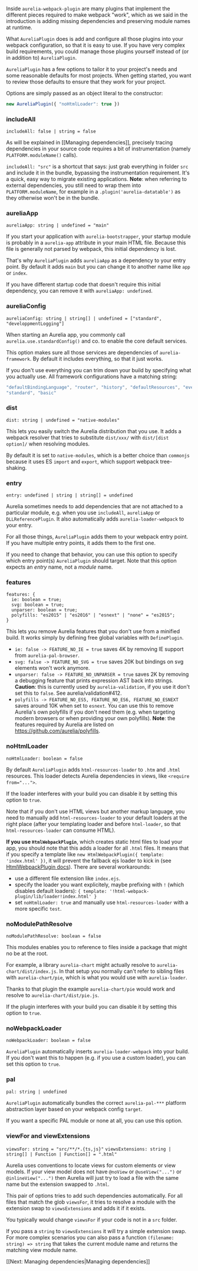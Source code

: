 Inside `aurelia-webpack-plugin` are many plugins that implement the different pieces required to make webpack "work", which as we said in the introduction is adding missing dependencies and preserving module names at runtime.

What `AureliaPlugin` does is add and configure all those plugins into your webpack configuration, so that it is easy to use. If you have very complex build requirements, you could manage those plugins yourself instead of (or in addition to) `AureliaPlugin`.

`AureliaPlugin` has a few options to tailor it to your project's needs and some reasonable defaults for most projects. When getting started, you want to review those defaults to ensure that they work for your project.

Options are simply passed as an object literal to the constructor: 
```js
new AureliaPlugin({ "noHtmlLoader": true })
```

### includeAll
`includeAll: false | string = false`

As will be explained in [[Managing dependencies]], precisely tracing dependencies in your source code requires a bit of instrumentation (namely `PLATFORM.moduleName()` calls).

`includeAll: "src"` is a shortcut that says: just grab everything in folder `src` and include it in the bundle, bypassing the instrumentation requirement. It's a quick, easy way to migrate existing applications. **Note**: when referring to external dependencies, you still need to wrap them into `PLATFORM.moduleName`, for example in a `.plugin('aurelia-datatable')` as they otherwise won't be in the bundle.

### aureliaApp
`aureliaApp: string | undefined = "main"`

If you start your application with `aurelia-bootstrapper`, your startup module is probably in a `aurelia-app` attribute in your main HTML file. Because this file is generally not parsed by webpack, this initial dependency is lost.

That's why `AureliaPlugin` adds `aureliaApp` as a dependency to your entry point. By default it adds `main` but you can change it to another name like `app` or `index`.

If you have different startup code that doesn't require this initial dependency, you can remove it with `aureliaApp: undefined`.

### aureliaConfig
`aureliaConfig: string | string[] | undefined = ["standard", "developpmentLogging"]`

When starting an Aurelia app, you commonly call `aurelia.use.standardConfig()` and co. to enable the core default services.

This option makes sure all those services are dependencies of `aurelia-framework`. By default it includes everything, so that it just works.

If you don't use everything you can trim down your build by specifying what you actually use. All framework configurations have a matching string:
```js
"defaultBindingLanguage", "router", "history", "defaultResources", "eventAggregator", "developmentLogging",
"standard", "basic"
```

### dist
`dist: string | undefined = "native-modules"`

This lets you easily switch the Aurelia distribution that you use. It adds a webpack resolver that tries to substitute `dist/xxx/` with `dist/[dist option]/` when resolving modules.

By default it is set to `native-modules`, which is a better choice than `commonjs` because it uses ES `import` and `export`, which support webpack tree-shaking.

### entry
`entry: undefined | string | string[] = undefined`

Aurelia sometimes needs to add dependencies that are not attached to a particular module, e.g. when you use `includeAll`, `aureliaApp` or `DLLReferencePlugin`. It also automatically adds `aurelia-loader-webpack` to your entry.

For all those things, `AureliaPlugin` adds them to your webpack entry point. If you have multiple entry points, it adds them to the first one.

If you need to change that behavior, you can use this option to specify which entry point(s) `AureliaPlugin` should target. 
Note that this option expects an _entry_ name, not a _module_ name.

### features
```
features: { 
  ie: boolean = true;
  svg: boolean = true;
  unparser: boolean = true;
  polyfills: "es2015" | "es2016" | "esnext" | "none" = "es2015";
}
```

This lets you remove Aurelia features that you don't use from a minified build. It works simply by defining free global variables with `DefinePlugin`.
- `ie: false -> FEATURE_NO_IE = true` saves 4K by removing IE support from `aurelia-pal-browser`.
- `svg: false -> FEATURE_NO_SVG = true` saves 20K but bindings on svg elements won't work anymore.
- `unparser: false -> FEATURE_NO_UNPARSER = true` saves 2K by removing a debugging feature that prints expression AST back into strings. **Caution**: this is currently used by `aurelia-validation`, if you use it don't set this to `false`. See aurelia/validation#412.
- `polyfills -> FEATURE_NO_ES5, FEATURE_NO_ES6, FEATURE_NO_ESNEXT` saves around 10K when set to `esnext`. You can use this to remove Aurelia's own polyfills if you don't need them (e.g. when targeting modern browsers or when providing your own polyfills). **Note**: the features required by Aurelia are listed on https://github.com/aurelia/polyfills.

### noHtmlLoader
`noHtmlLoader: boolean = false`

By default `AureliaPlugin` adds `html-resources-loader` to `.htm` and `.html` resources.
This loader detects Aurelia dependencies in views, like `<require from="...">`.

If the loader interferes with your build you can disable it by setting this option to `true`.

Note that if you don't use HTML views but another markup language, you need to manually add `html-resources-loader` to your default loaders at the right place (after your templating loader and before `html-loader`, so that `html-resources-loader` can consume HTML).

**If you use `HtmlWebpackPlugin`**, which creates static html files to load your app, you should note that this adds a loader for all `.html` files. It means that if you specify a template like `new HtmlWebpackPlugin({ template: 'index.html' })`, it will prevent the fallback ejs loader to kick in (see [HtmlWebpackPlugin docs](https://github.com/jantimon/html-webpack-plugin/blob/master/docs/template-option.md)). There are several workarounds:
- use a different file extension like `index.ejs`.
- specify the loader you want explicitely, maybe prefixing with `!` (which disables default loaders): `{ template: '!html-webpack-plugin/lib/loader!index.html' }`
- set `noHtmlLoader: true` and manually use `html-resources-loader` with a more specific `test`.

### noModulePathResolve
`noModulePathResolve: boolean = false`

This modules enables you to reference to files inside a package that might no be at the root.

For example, a library `aurelia-chart` might actually resolve to `aurelia-chart/dist/index.js`.
In that setup you normally can't refer to sibling files with `aurelia-chart/pie`, which is what you would use with `aurelia-loader`.

Thanks to that plugin the example `aurelia-chart/pie` would work and resolve to `aurelia-chart/dist/pie.js`.

If the plugin interferes with your build you can disable it by setting this option to `true`.

### noWebpackLoader
`noWebpackLoader: boolean = false`

`AureliaPlugin` automatically inserts `aurelia-loader-webpack` into your build.
If you don't want this to happen (e.g. if you use a custom loader), you can set this option to `true`.

### pal
`pal: string | undefined`

`AureliaPlugin` automatically bundles the correct `aurelia-pal-***` platform abstraction layer based on your webpack config `target`.

If you want a specific PAL module or none at all, you can use this option.

### viewFor and viewExtensions
`viewsFor: string = "src/**/*.{ts,js}"`
`viewsExtensions: string | string[] | Function | Function[] = ".html"`

Aurelia uses conventions to locate views for custom elements or view models.
If your view model does not have `@noView` or `@useView("...")` or `@inlineView("...")` then Aurelia will just try to load a file with the same name but the extension swapped to `.html`.

This pair of options tries to add such dependencies automatically. 
For all files that match the glob `viewsFor`, it tries to resolve a module with the extension swap to `viewsExtensions` and adds it if it exists.

You typically would change `viewsFor` if your code is not in a `src` folder.

If you pass a `string` to `viewsExtensions` it will try a simple extension swap.
For more complex scenarios you can also pass a function `(filename: string) => string` that takes the current module name and returns the matching view module name.

[[Next: Managing dependencies|Managing dependencies]]